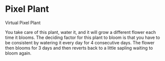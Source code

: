 # Pixel Plant
Virtual Pixel Plant

You take care of this plant, water it, and it will grow a different flower each time it blooms. 
The deciding factor for this plant to bloom is that you have to be consistent by watering it every day for 4 consecutive days.
The flower then blooms for 3 days and then reverts back to a little sapling waiting to bloom again.
